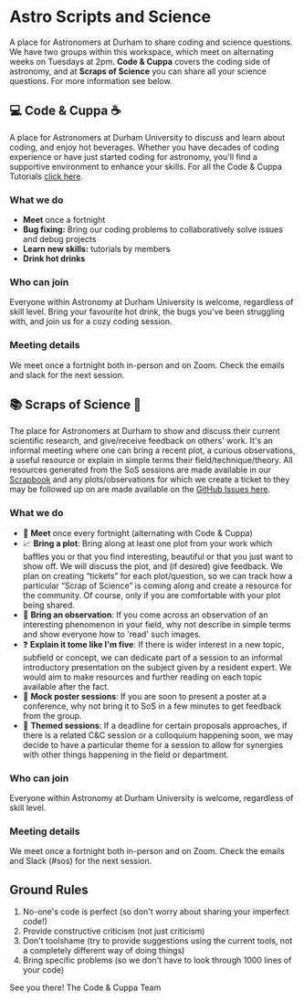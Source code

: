 # Astro Scripts and Science 
A place for Astronomers at Durham to share coding and science questions.  We have two groups within this workspace, which meet on alternating weeks on Tuesdays at 2pm.  **Code & Cuppa** covers the coding side of astronomy, and at **Scraps of Science** you can share all your science questions.  For more information see below.

## :computer: Code & Cuppa :coffee:

A place for Astronomers at Durham University to discuss and learn about coding, and enjoy hot beverages.  Whether you have decades of coding experience or have just started coding for astronomy, you'll find a supportive environment to enhance your skills.  For all the Code & Cuppa Tutorials [click here](https://github.com/Code-Cuppa/CnC-Tutorials).

### What we do
- **Meet** once a fortnight
- **Bug fixing:** Bring our coding problems to collaboratively solve issues and debug projects
- **Learn new skills:** tutorials by members
- **Drink hot drinks**

### Who can join
Everyone within Astronomy at Durham University is welcome, regardless of skill level.  Bring your favourite hot drink, the bugs you've been struggling with, and join us for a cozy coding session.

### Meeting details
We meet once a fortnight both in-person and on Zoom.  Check the emails and slack for the next session.



## :books: Scraps of Science :telescope:

The place for Astronomers at Durham to show and discuss their current scientific research, and give/receive feedback on others' work. It's an informal meeting where one can bring a recent plot, a curious observations, a useful resource or explain in simple terms their field/technique/theory. All resources generated from the SoS sessions are made available in our [Scrapbook](https://github.com/Code-Cuppa/SoS-Scrapbook) and any plots/observations for which we create a ticket to they may be followed up on are made available on the [GitHub Issues here](https://github.com/Code-Cuppa/SoS-Plot-Tickets/issues).


### What we do
- :calendar: **Meet** once every fortnight (alternating with Code & Cuppa)
- :chart_with_upwards_trend: **Bring a plot**: Bring along at least one plot from your work which baffles you or that you find interesting, beautiful or that you just want to show off. We will discuss the plot, and (if desired) give feedback. We plan on creating “tickets” for each plot/question, so we can track how a particular “Scrap of Science” is coming along and create a resource for the community. Of course, only if you are comfortable with your plot being shared.
- :telescope: **Bring an observation**:  If you come across an observation of an interesting phenomenon in your field, why not describe in simple terms and show everyone how to 'read' such images.
- :question: **Explain it tome like I'm five**:  If there is wider interest in a new topic, subfield or concept, we can dedicate part of a session to an informal introductory presentation on the subject given by a resident expert. We would aim to make resources and further reading on each topic available after the fact.
- :bookmark: **Mock poster sessions**: If you are soon to present a poster at a conference, why not bring it to SoS in a few minutes to get feedback from the group.
- :stars: **Themed sessions**: If a deadline for certain proposals approaches, if there is a related C&C session or a colloquium happening soon, we may decide to have a particular theme for a session to allow for synergies with other things happening in the field or department.

### Who can join
Everyone within Astronomy at Durham University is welcome, regardless of skill level.

### Meeting details
We meet once a fortnight both in-person and on Zoom. Check the emails and Slack (#sos) for the next session.



## Ground Rules
1. No-one's code is perfect (so don't worry about sharing your imperfect code!)
2. Provide constructive criticism (not just criticism)
3. Don't toolshame (try to provide suggestions using the current tools, not a completely different way of doing things)
4. Bring specific problems (so we don't have to look through 1000 lines of your code)


See you there!
The Code & Cuppa Team
